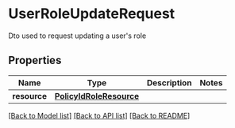 # UserRoleUpdateRequest

Dto used to request updating a user's role

## Properties
Name | Type | Description | Notes
------------ | ------------- | ------------- | -------------
**resource** | [**PolicyIdRoleResource**](PolicyIdRoleResource.md) |  | 

[[Back to Model list]](../README.md#documentation-for-models) [[Back to API list]](../README.md#documentation-for-api-endpoints) [[Back to README]](../README.md)


